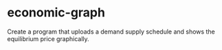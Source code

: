 # economic-graph
Create a program that uploads a demand supply schedule and shows the equilibrium price graphically.

